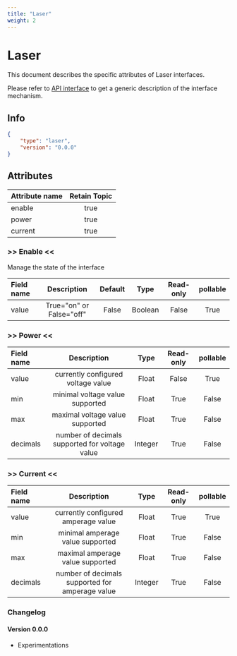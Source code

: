 ```yaml
---
title: "Laser"
weight: 2
---
```


# Laser

This document describes the specific attributes of Laser interfaces.

Please refer to [API interface](/docs/mqtt/core.md) to get a generic description of the interface mechanism.

## Info

```json
{
    "type": "laser",
    "version": "0.0.0"
}
```

## Attributes

| Attribute name | Retain Topic |
| :------------- | :----------: |
| enable         |     true     |
| power          |     true     |
| current        |     true     |

### >> Enable <<

Manage the state of the interface

| Field name    |       Description        | Default |  Type   | Read-only | pollable |
| :------------ | :----------------------: | :-----: | :-----: | :-------: | :------: |
| value         | True="on" or False="off" |  False  | Boolean |   False   |   True   |

### >> Power <<

| Field name    |                  Description                   |  Type   | Read-only | pollable |
| :------------ | :--------------------------------------------: | :-----: | :-------: | :------: |
| value         |       currently configured voltage value       |  Float  |   False   |   True   |
| min           |        minimal voltage value supported         |  Float  |   True    |  False   |
| max           |        maximal voltage value supported         |  Float  |   True    |  False   |
| decimals      | number of decimals supported for voltage value | Integer |   True    |  False   |

### >> Current <<

| Field name    |                   Description                   |  Type   | Read-only | pollable |
| :------------ | :---------------------------------------------: | :-----: | :-------: | :------: |
| value         |       currently configured amperage value       |  Float  |   True    |   True   |
| min           |        minimal amperage value supported         |  Float  |   True    |  False   |
| max           |        maximal amperage value supported         |  Float  |   True    |  False   |
| decimals      | number of decimals supported for amperage value | Integer |   True    |  False   |

### Changelog

#### Version 0.0.0

- Experimentations


